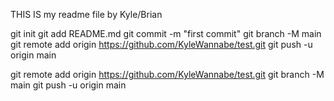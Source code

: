 THIS IS my readme file by Kyle/Brian

git init
git add README.md
git commit -m "first commit"
git branch -M main
git remote add origin https://github.com/KyleWannabe/test.git
git push -u origin main


git remote add origin https://github.com/KyleWannabe/test.git
git branch -M main
git push -u origin main